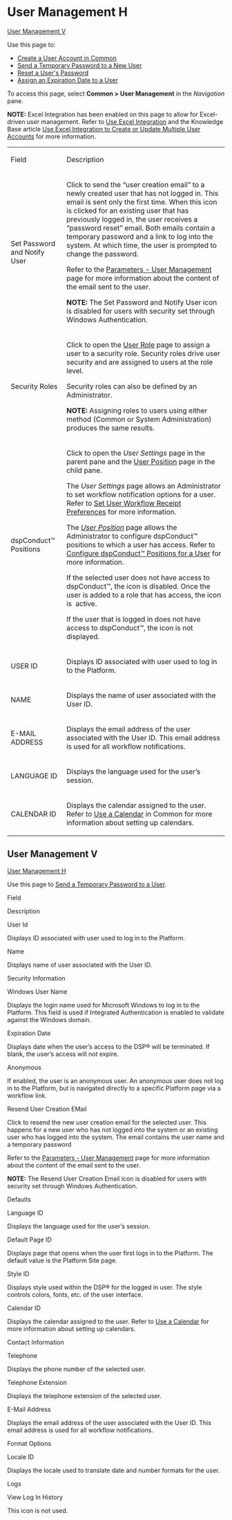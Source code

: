 # <span id="User_Management_H"></span>User Management H

[User Management V](#User_Management_V)

<div class="use">

Use this page to:

  - [Create a User Account in Common](../Use_Cases/Create_a_User.htm)
  - [Send a Temporary Password to a New
    User](../Use_Cases/Send_a_Temporary_Password_to_a_User.htm)
  - [Reset a User's
    Password](../Use_Cases/Reset%20a%20User's%20Password.htm)
  - [Assign an Expiration Date to a
    User](../Use_Cases/Assign_an_Expiration_Date_to_a_User.htm)

</div>

To access this page, select **Common \> User Management** in the
*Navigation* pane.

<span style="font-weight: bold;">NOTE:</span> Excel Integration has been
enabled on this page to allow for Excel-driven user management. Refer to
[Use Excel Integration](../../Excel_Int/Use_Excel_Integration.htm) and
the Knowledge Base article [Use Excel Integration to Create or Update
Multiple User
Accounts](https://support.boaweb.com/hc/en-us/articles/115015883247--DSP-Administration-Use-Excel-Integration-to-Create-or-Update-Multiple-User-Accounts)
for more information.

<table>
<tbody>
<tr class="odd">
<td><p>Field</p></td>
<td><p>Description</p></td>
</tr>
<tr class="even">
<td><p>Set Password and Notify User</p></td>
<td><p>Click to send the “user creation email” to a newly created user that has not logged in. This email is sent only the first time. When this icon is clicked for an existing user that has previously logged in, the user receives a “password reset” email. Both emails contain a temporary password and a link to log into the system. At which time, the user is prompted to change the password.</p>
<p>Refer to the <a href="Parameters_User_Management.htm">Parameters - User Management</a> page for more information about the content of the email sent to the user.</p>
<p><strong>NOTE:</strong> The Set Password and Notify User icon is disabled for users with security set through Windows Authentication.</p></td>
</tr>
<tr class="odd">
<td><p>Security Roles</p></td>
<td><p>Click to open the <a href="User_Role.htm">User Role</a> page to assign a user to a security role. Security roles drive user security and are assigned to users at the role level.</p>
<p>Security roles can also be defined by an Administrator.</p>
<p><strong>NOTE:</strong> Assigning roles to users using either method (Common or System Administration) produces the same results.</p></td>
</tr>
<tr class="even">
<td><p>dspConduct™ Positions</p></td>
<td><p>Click to open the <em>User Settings</em> page in the parent pane and the <a href="../../../Master_Data_Mgmt/dspConduct/Page_Desc/User_Position.htm">User Position</a> page in the child pane.</p>
<p>The <span style="font-style: italic;">User Settings</span> page allows an Administrator to set workflow notification options for a user. Refer to <a href="../../../Master_Data_Mgmt/dspConduct/Config/Set_User_Workflow_Receipt_Preferences.htm">Set User Workflow Receipt Preferences</a> for more information.</p>
<p>The <span style="font-style: italic;"><a href="../../../Master_Data_Mgmt/dspConduct/Page_Desc/User_Position.htm">User Position</a></span> page allows the Administrator to configure dspConduct™ positions to which a user has access. Refer to <a href="../../../Master_Data_Mgmt/dspConduct/Use_Cases/Configure_dspConduct_Positions_for_a_User.htm">Configure dspConduct™ Positions for a User</a> for more information.</p>
<p>If the selected user does not have access to dspConduct™, the icon is disabled. Once the user is added to a role that has access, the icon is  active.</p>
<p>If the user that is logged in does not have access to dspConduct™, the icon is not displayed.</p></td>
</tr>
<tr class="odd">
<td><p>USER ID</p></td>
<td><p>Displays ID associated with user used to log in to the Platform.</p></td>
</tr>
<tr class="even">
<td><p>NAME</p></td>
<td><p>Displays the name of user associated with the User ID.</p></td>
</tr>
<tr class="odd">
<td><p>E-MAIL ADDRESS</p></td>
<td><p>Displays the email address of the user associated with the User ID. This email address is used for all workflow notifications.</p></td>
</tr>
<tr class="even">
<td><p>LANGUAGE ID</p></td>
<td><p>Displays the language used for the user’s session.</p></td>
</tr>
<tr class="odd">
<td><p>CALENDAR ID</p></td>
<td><p>Displays the calendar assigned to the user. Refer to <a href="../Use_Cases/Use_a_Calendar.htm">Use a Calendar</a> in Common for more information about setting up calendars.</p></td>
</tr>
</tbody>
</table>

## <span id="User_Management_V"></span>User Management V

[User Management H](#User_Management_H)

<div class="use">

Use this page to [Send a Temporary Password to a
User](../Use_Cases/Send_a_Temporary_Password_to_a_User.htm).

</div>

Field

Description

User Id

Displays ID associated with user used to log in to the Platform.

Name

Displays name of user associated with the User ID.

Security Information

Windows User Name

Displays the login name used for Microsoft Windows to log in to the
Platform. This field is used if Integrated Authentication is enabled to
validate against the Windows domain.

Expiration Date

Displays date when the user’s access to the DSP® will be terminated. If
blank, the user’s access will not expire.

Anonymous

If enabled, the user is an anonymous user. An anonymous user does not
log in to the Platform, but is navigated directly to a specific Platform
page via a workflow link.

Resend User Creation EMail

Click to resend the new user creation email for the selected user. This
happens for a new user who has not logged into the system or an existing
user who has logged into the system. The email contains the user name
and a temporary password

Refer to the [Parameters - User
Management](Parameters_User_Management.htm) page for more information
about the content of the email sent to the user.

**NOTE:** The Resend User Creation Email icon is disabled for users with
security set through Windows Authentication.

Defaults

Language ID

Displays the language used for the user’s session.

Default Page ID

Displays page that opens when the user first logs in to the Platform.
The default value is the Platform Site page.

Style ID

Displays style used within the DSP® for the logged in user. The style
controls colors, fonts, etc. of the user interface.

Calendar ID

Displays the calendar assigned to the user. Refer to [Use a
Calendar](../Use_Cases/Use_a_Calendar.htm) for more information about
setting up calendars.

Contact Information

Telephone

Displays the phone number of the selected user.

Telephone Extension

Displays the telephone extension of the selected user.

E-Mail Address

Displays the email address of the user associated with the User ID. This
email address is used for all workflow notifications.

Format Options

Locale ID

Displays the locale used to translate date and number formats for the
user.

Logs

View Log In History

This icon is not used.
